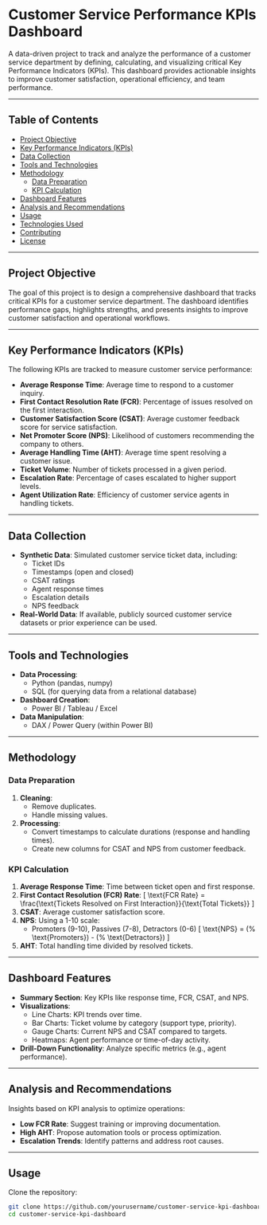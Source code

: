# Customer Service Performance KPIs Dashboard

A data-driven project to track and analyze the performance of a customer service department by defining, calculating, and visualizing critical Key Performance Indicators (KPIs). This dashboard provides actionable insights to improve customer satisfaction, operational efficiency, and team performance.

---

## Table of Contents

- [Project Objective](#project-objective)
- [Key Performance Indicators (KPIs)](#key-performance-indicators-kpis)
- [Data Collection](#data-collection)
- [Tools and Technologies](#tools-and-technologies)
- [Methodology](#methodology)
  - [Data Preparation](#data-preparation)
  - [KPI Calculation](#kpi-calculation)
- [Dashboard Features](#dashboard-features)
- [Analysis and Recommendations](#analysis-and-recommendations)
- [Usage](#usage)
- [Technologies Used](#technologies-used)
- [Contributing](#contributing)
- [License](#license)

---

## Project Objective

The goal of this project is to design a comprehensive dashboard that tracks critical KPIs for a customer service department. The dashboard identifies performance gaps, highlights strengths, and presents insights to improve customer satisfaction and operational workflows.

---

## Key Performance Indicators (KPIs)

The following KPIs are tracked to measure customer service performance:

- **Average Response Time**: Average time to respond to a customer inquiry.
- **First Contact Resolution Rate (FCR)**: Percentage of issues resolved on the first interaction.
- **Customer Satisfaction Score (CSAT)**: Average customer feedback score for service satisfaction.
- **Net Promoter Score (NPS)**: Likelihood of customers recommending the company to others.
- **Average Handling Time (AHT)**: Average time spent resolving a customer issue.
- **Ticket Volume**: Number of tickets processed in a given period.
- **Escalation Rate**: Percentage of cases escalated to higher support levels.
- **Agent Utilization Rate**: Efficiency of customer service agents in handling tickets.

---

## Data Collection

- **Synthetic Data**: Simulated customer service ticket data, including:
  - Ticket IDs
  - Timestamps (open and closed)
  - CSAT ratings
  - Agent response times
  - Escalation details
  - NPS feedback
- **Real-World Data**: If available, publicly sourced customer service datasets or prior experience can be used.

---

## Tools and Technologies

- **Data Processing**:
  - Python (pandas, numpy)
  - SQL (for querying data from a relational database)
- **Dashboard Creation**:
  - Power BI / Tableau / Excel
- **Data Manipulation**:
  - DAX / Power Query (within Power BI)

---

## Methodology

### Data Preparation

1. **Cleaning**:
   - Remove duplicates.
   - Handle missing values.
2. **Processing**:
   - Convert timestamps to calculate durations (response and handling times).
   - Create new columns for CSAT and NPS from customer feedback.

### KPI Calculation

1. **Average Response Time**: Time between ticket open and first response.
2. **First Contact Resolution (FCR) Rate**: 
   \[
   \text{FCR Rate} = \frac{\text{Tickets Resolved on First Interaction}}{\text{Total Tickets}}
   \]
3. **CSAT**: Average customer satisfaction score.
4. **NPS**: Using a 1-10 scale:
   - Promoters (9-10), Passives (7-8), Detractors (0-6)
   \[
   \text{NPS} = (\% \text{Promoters}) - (\% \text{Detractors})
   \]
5. **AHT**: Total handling time divided by resolved tickets.

---

## Dashboard Features

- **Summary Section**: Key KPIs like response time, FCR, CSAT, and NPS.
- **Visualizations**:
  - Line Charts: KPI trends over time.
  - Bar Charts: Ticket volume by category (support type, priority).
  - Gauge Charts: Current NPS and CSAT compared to targets.
  - Heatmaps: Agent performance or time-of-day activity.
- **Drill-Down Functionality**: Analyze specific metrics (e.g., agent performance).

---

## Analysis and Recommendations

Insights based on KPI analysis to optimize operations:
- **Low FCR Rate**: Suggest training or improving documentation.
- **High AHT**: Propose automation tools or process optimization.
- **Escalation Trends**: Identify patterns and address root causes.

---

## Usage

Clone the repository:
   ```bash
   git clone https://github.com/yourusername/customer-service-kpi-dashboard.git
   cd customer-service-kpi-dashboard
